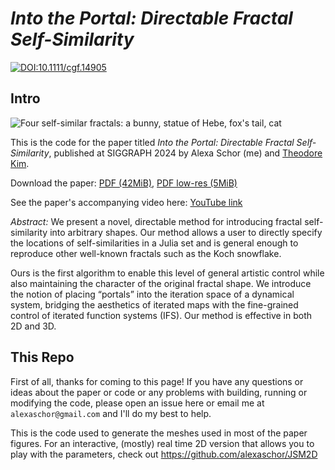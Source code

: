 # *Into the Portal: Directable Fractal Self-Similarity*

[![DOI:10.1111/cgf.14905](https://zenodo.org/badge/DOI/10.1145/3641519.3657466.svg)](https://doi.org/10.1145/3641519.3657466)

## Intro
![Four self-similar fractals: a bunny, statue of Hebe, fox's tail, cat](https://github.com/user-attachments/assets/b1f31c93-b81d-4c64-b0b7-183385c6e37c)

This is the code for the paper titled _Into the Portal: Directable Fractal Self-Similarity_, published at SIGGRAPH 2024 by Alexa Schor (me) and [Theodore Kim](https://tkim.graphics).

Download the paper: [PDF (42MiB)](https://alexaschor.com/into-the-portal/files/into_the_portal.pdf), [PDF low-res (5MiB)](https://alexaschor.com/into-the-portal/files/into_the_portal_smaller.pdf)

See the paper's accompanying video here: [YouTube link](https://youtu.be/8X9RlcaklHU)


_Abstract:_ We present a novel, directable method for introducing fractal self-similarity into arbitrary shapes. Our method allows a user to directly specify the locations of self-similarities in a Julia set and is general enough to reproduce other well-known fractals such as the Koch snowflake.

Ours is the first algorithm to enable this level of general artistic control while also maintaining the character of the original fractal shape. We introduce the notion of placing “portals” into the iteration space of a dynamical system, bridging the aesthetics of iterated maps with the fine-grained control of iterated function systems (IFS). Our method is effective in both 2D and 3D.

## This Repo

First of all, thanks for coming to this page! If you have any questions or ideas about the paper or code or any problems with building, running or modifying the code, please open an issue here or email me at `alexaschor@gmail.com` and I'll do my best to help. 

This is the code used to generate the meshes used in most of the paper figures. For an interactive, (mostly) real time 2D version that allows you to play with the parameters, check out https://github.com/alexaschor/JSM2D
